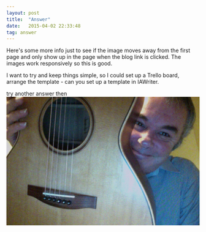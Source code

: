 ```yaml
---
layout: post
title:  "Answer"
date:   2015-04-02 22:33:48
tag: answer
---
```

Here's some more info just to see if the image moves away from the first page and only show up in the
page when the blog link is clicked. The images work responsively so this is good.

I want to try and keep things simple, so I could set up a Trello board, arrange the template - can you
set up a template in IAWriter.

 
try another answer then
![Image description](/images/meSmile.jpg)
